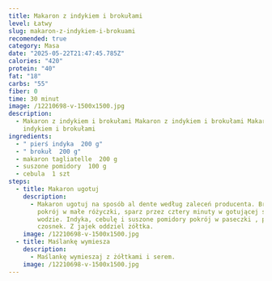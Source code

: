 ```yaml
---
title: Makaron z indykiem i brokułami
level: Łatwy
slug: makaron-z-indykiem-i-brokuami
recomended: true
category: Masa
date: "2025-05-22T21:47:45.785Z"
calories: "420"
protein: "40"
fat: "18"
carbs: "55"
fiber: 0
time: 30 minut
image: /12210698-v-1500x1500.jpg
description:
  - Makaron z indykiem i brokułami Makaron z indykiem i brokułami Makaron z
    indykiem i brokułami
ingredients:
  - " pierś indyka  200 g"
  - " brokuł  200 g"
  - makaron tagliatelle  200 g
  - suszone pomidory  100 g
  - cebula  1 szt
steps:
  - title: Makaron ugotuj
    description:
      - Makaron ugotuj na sposób al dente według zaleceń producenta. Brokuły
        pokrój w małe różyczki, sparz przez cztery minuty w gotującej się
        wodzie. Indyka, cebulę i suszone pomidory pokrój w paseczki , posiekaj
        czosnek. Z jajek oddziel żółtka.
    image: /12210698-v-1500x1500.jpg
  - title: Maślankę wymiesza
    description:
      - Maślankę wymieszaj z żółtkami i serem.
    image: /12210698-v-1500x1500.jpg
---
```


